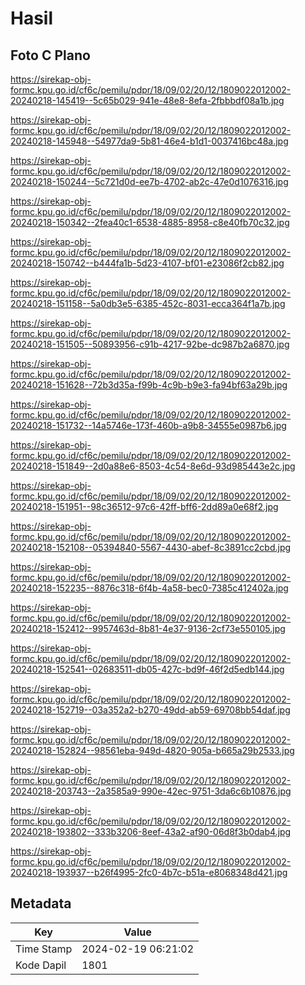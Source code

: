 # Hasil

## Foto C Plano

https://sirekap-obj-formc.kpu.go.id/cf6c/pemilu/pdpr/18/09/02/20/12/1809022012002-20240218-145419--5c65b029-941e-48e8-8efa-2fbbbdf08a1b.jpg

https://sirekap-obj-formc.kpu.go.id/cf6c/pemilu/pdpr/18/09/02/20/12/1809022012002-20240218-145948--54977da9-5b81-46e4-b1d1-0037416bc48a.jpg

https://sirekap-obj-formc.kpu.go.id/cf6c/pemilu/pdpr/18/09/02/20/12/1809022012002-20240218-150244--5c721d0d-ee7b-4702-ab2c-47e0d1076316.jpg

https://sirekap-obj-formc.kpu.go.id/cf6c/pemilu/pdpr/18/09/02/20/12/1809022012002-20240218-150342--2fea40c1-6538-4885-8958-c8e40fb70c32.jpg

https://sirekap-obj-formc.kpu.go.id/cf6c/pemilu/pdpr/18/09/02/20/12/1809022012002-20240218-150742--b444fa1b-5d23-4107-bf01-e23086f2cb82.jpg

https://sirekap-obj-formc.kpu.go.id/cf6c/pemilu/pdpr/18/09/02/20/12/1809022012002-20240218-151158--5a0db3e5-6385-452c-8031-ecca364f1a7b.jpg

https://sirekap-obj-formc.kpu.go.id/cf6c/pemilu/pdpr/18/09/02/20/12/1809022012002-20240218-151505--50893956-c91b-4217-92be-dc987b2a6870.jpg

https://sirekap-obj-formc.kpu.go.id/cf6c/pemilu/pdpr/18/09/02/20/12/1809022012002-20240218-151628--72b3d35a-f99b-4c9b-b9e3-fa94bf63a29b.jpg

https://sirekap-obj-formc.kpu.go.id/cf6c/pemilu/pdpr/18/09/02/20/12/1809022012002-20240218-151732--14a5746e-173f-460b-a9b8-34555e0987b6.jpg

https://sirekap-obj-formc.kpu.go.id/cf6c/pemilu/pdpr/18/09/02/20/12/1809022012002-20240218-151849--2d0a88e6-8503-4c54-8e6d-93d985443e2c.jpg

https://sirekap-obj-formc.kpu.go.id/cf6c/pemilu/pdpr/18/09/02/20/12/1809022012002-20240218-151951--98c36512-97c6-42ff-bff6-2dd89a0e68f2.jpg

https://sirekap-obj-formc.kpu.go.id/cf6c/pemilu/pdpr/18/09/02/20/12/1809022012002-20240218-152108--05394840-5567-4430-abef-8c3891cc2cbd.jpg

https://sirekap-obj-formc.kpu.go.id/cf6c/pemilu/pdpr/18/09/02/20/12/1809022012002-20240218-152235--8876c318-6f4b-4a58-bec0-7385c412402a.jpg

https://sirekap-obj-formc.kpu.go.id/cf6c/pemilu/pdpr/18/09/02/20/12/1809022012002-20240218-152412--9957463d-8b81-4e37-9136-2cf73e550105.jpg

https://sirekap-obj-formc.kpu.go.id/cf6c/pemilu/pdpr/18/09/02/20/12/1809022012002-20240218-152541--02683511-db05-427c-bd9f-46f2d5edb144.jpg

https://sirekap-obj-formc.kpu.go.id/cf6c/pemilu/pdpr/18/09/02/20/12/1809022012002-20240218-152719--03a352a2-b270-49dd-ab59-69708bb54daf.jpg

https://sirekap-obj-formc.kpu.go.id/cf6c/pemilu/pdpr/18/09/02/20/12/1809022012002-20240218-152824--98561eba-949d-4820-905a-b665a29b2533.jpg

https://sirekap-obj-formc.kpu.go.id/cf6c/pemilu/pdpr/18/09/02/20/12/1809022012002-20240218-203743--2a3585a9-990e-42ec-9751-3da6c6b10876.jpg

https://sirekap-obj-formc.kpu.go.id/cf6c/pemilu/pdpr/18/09/02/20/12/1809022012002-20240218-193802--333b3206-8eef-43a2-af90-06d8f3b0dab4.jpg

https://sirekap-obj-formc.kpu.go.id/cf6c/pemilu/pdpr/18/09/02/20/12/1809022012002-20240218-193937--b26f4995-2fc0-4b7c-b51a-e8068348d421.jpg


## Metadata

| Key        | Value               |
| ---------- | ------------------- |
| Time Stamp | 2024-02-19 06:21:02 |
| Kode Dapil | 1801                |



